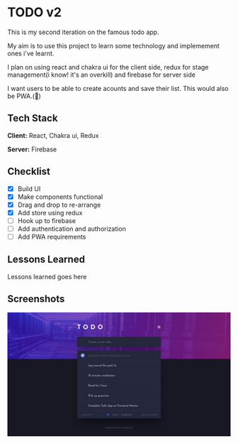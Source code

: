 # TODO v2

This is my second iteration on the famous todo app.

My aim is to use this project to learn some technology and implemement ones i've learnt.

I plan on using react and chakra ui for the client side, redux for stage management(i know! it's an overkill) and firebase for server side

I want users to be able to create acounts and save their list. This would also be PWA.(🤞)

## Tech Stack

**Client:** React, Chakra ui, Redux

**Server:** Firebase

## Checklist

- [x] Build UI
- [x] Make components functional
- [x] Drag and drop to re-arrange
- [x] Add store using redux
- [ ] Hook up to firebase
- [ ] Add authentication and authorization
- [ ] Add PWA requirements

## Lessons Learned

Lessons learned goes here

## Screenshots

![App Screenshot](./public/design.jpg)
